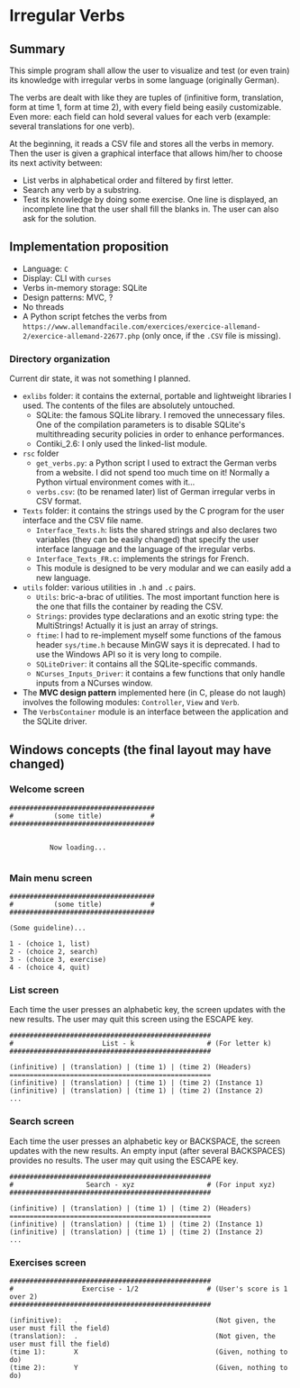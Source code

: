 # Irregular Verbs

## Summary

This simple program shall allow the user to visualize and test (or even train) its knowledge with irregular verbs in some language (originally German).

The verbs are dealt with like they are tuples of (infinitive form, translation, form at time 1, form at time 2), with every field being easily customizable. Even more: each field can hold several values for each verb (example: several translations for one verb).

At the beginning, it reads a CSV file and stores all the verbs in memory. Then the user is given a graphical interface that allows him/her to choose its next activity between:

* List verbs in alphabetical order and filtered by first letter.
* Search any verb by a substring.
* Test its knowledge by doing some exercise. One line is displayed, an incomplete line that the user shall fill the blanks in. The user can also ask for the solution.

## Implementation proposition

* Language: `C`
* Display: CLI with `curses`
* Verbs in-memory storage: SQLite
* Design patterns: MVC, ?
* No threads
* A Python script fetches the verbs from `https://www.allemandfacile.com/exercices/exercice-allemand-2/exercice-allemand-22677.php` (only once, if the `.CSV` file is missing).

### Directory organization

Current dir state, it was not something I planned. 

* `exlibs` folder: it contains the external, portable and lightweight libraries I used. The contents of the files are absolutely untouched.  
  * SQLite: the famous SQLite library. I removed the unnecessary files. One of the compilation parameters is to disable SQLite's multithreading security policies in order to enhance performances. 
  * Contiki_2.6: I only used the linked-list module. 
* `rsc` folder
  * `get_verbs.py`: a Python script I used to extract the German verbs from a website. I did not spend too much time on it! Normally a Python virtual environment comes with it...
  * `verbs.csv`: (to be renamed later) list of German irregular verbs in CSV format. 
* `Texts` folder: it contains the strings used by the C program for the user interface and the CSV file name.
  * `Interface_Texts.h`: lists the shared strings and also declares two variables (they can be easily changed) that specify the user interface language and the language of the irregular verbs. 
  * `Interface_Texts_FR.c`: implements the strings for French. 
  * This module is designed to be very modular and we can easily add a new language. 
* `utils` folder: various utilities in `.h` and `.c` pairs. 
  * `Utils`: bric-a-brac of utilities. The most important function here is the one that fills the container by reading the CSV.
  * `Strings`: provides type declarations and an exotic string type: the MultiStrings! Actually it is just an array of strings.  
  * `ftime`: I had to re-implement myself some functions of the famous header `sys/time.h` because MinGW says it is deprecated. I had to use the Windows API so it is very long to compile. 
  * `SQLiteDriver`: it contains all the SQLite-specific commands. 
  * `NCurses_Inputs_Driver`: it contains a few functions that only handle inputs from a NCurses window. 
* The **MVC design pattern** implemented here (in C, please do not laugh) involves the following modules: `Controller`, `View` and `Verb`. 
* The `VerbsContainer` module is an interface between the application and the SQLite driver. 

## Windows concepts (the final layout may have changed)

### Welcome screen
```
####################################
#          (some title)            #
####################################


          Now loading...


```

### Main menu screen
```
####################################
#          (some title)            #
####################################

(Some guideline)...

1 - (choice 1, list)
2 - (choice 2, search)
3 - (choice 3, exercise)
4 - (choice 4, quit)
```

### List screen

Each time the user presses an alphabetic key, the screen updates with the new results. 
The user may quit this screen using the ESCAPE key.

```
##################################################
#                      List - k                  # (For letter k)
##################################################

(infinitive) | (translation) | (time 1) | (time 2) (Headers)
==================================================
(infinitive) | (translation) | (time 1) | (time 2) (Instance 1)
(infinitive) | (translation) | (time 1) | (time 2) (Instance 2)
...
```

### Search screen

Each time the user presses an alphabetic key or BACKSPACE, the screen updates with the new results. An empty input (after several BACKSPACES) provides no results. The user may quit using the ESCAPE key. 

```
##################################################
#                  Search - xyz                  # (For input xyz)
##################################################

(infinitive) | (translation) | (time 1) | (time 2) (Headers)
==================================================
(infinitive) | (translation) | (time 1) | (time 2) (Instance 1)
(infinitive) | (translation) | (time 1) | (time 2) (Instance 2)
...
```

### Exercises screen

```
##################################################
#                 Exercise - 1/2                 # (User's score is 1 over 2)
##################################################

(infinitive):   .                                  (Not given, the user must fill the field)
(translation):  .                                  (Not given, the user must fill the field)
(time 1):       X                                  (Given, nothing to do)
(time 2):       Y                                  (Given, nothing to do)

```
